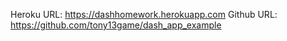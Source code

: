 Heroku URL: https://dashhomework.herokuapp.com
Github URL: https://github.com/tony13game/dash_app_example

